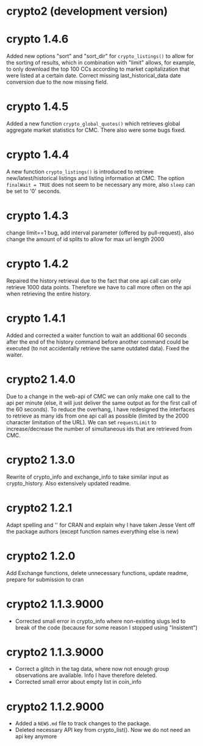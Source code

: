 # crypto2 (development version)

# crypto 1.4.6 

Added new options "sort" and "sort_dir" for `crypto_listings()` to allow for the sorting of results, which in combination with "limit" allows, for example, to only download the top 100 CCs according to market capitalization that were listed at a certain date. Correct missing last_historical_data date conversion due to the now missing field.

# crypto 1.4.5 

Added a new function `crypto_global_quotes()` which retrieves global aggregate market statistics for CMC. There also were some bugs fixed.

# crypto 1.4.4 

A new function `crypto_listings()` is introduced to retrieve new/latest/historical listings and listing information at CMC. The option `finalWait = TRUE` does not seem to be necessary any more, also `sleep` can be set to '0' seconds.

# crypto 1.4.3 

change limit==1 bug, add interval parameter (offered by pull-request), also change the amount of id splits to allow for max url length 2000

# crypto 1.4.2

Repaired the history retrieval due to the fact that one api call can only retrieve 1000 data points. Therefore we have to call more often on the api when retrieving the entire history.

# crypto 1.4.1

Added and corrected a waiter function to wait an additional 60 seconds after the end of the history command before another command could be executed (to not accidentally retrieve the same outdated data). Fixed the waiter.

# crypto2 1.4.0

Due to a change in the web-api of CMC we can only make one call to the api per minute (else, it will just deliver the same output as for the first call of the 60 seconds). To reduce the overhang, I have redesigned the interfaces to retrieve as many ids from one api call as possible (limited by the 2000 character limitation of the URL). We can set `requestLimit` to increase/decrease the number of simultaneous ids that are retrieved from CMC.

# crypto2 1.3.0

Rewrite of crypto_info and exchange_info to take similar input as crypto_history. Also extensively updated readme.

# crypto2 1.2.1

Adapt spelling and '' for CRAN and explain why I have taken Jesse Vent off the package authors (except function names everything else is new)

# crypto2 1.2.0

Add Exchange functions, delete unnecessary functions, update readme, prepare for submission to cran

# crypto2 1.1.3.9000

* Corrected small error in crypto_info where non-existing slugs led to break of the code (because for some reason I stopped using "Insistent")

# crypto2 1.1.3.9000

* Correct a glitch in the tag data, where now not enough group observations are available. Info I have therefore deleted.
* Corrected small error about empty list in coin_info

# crypto2 1.1.2.9000

* Added a `NEWS.md` file to track changes to the package.
* Deleted necessary API key from crypto_list(). Now we do not need an api key anymore
